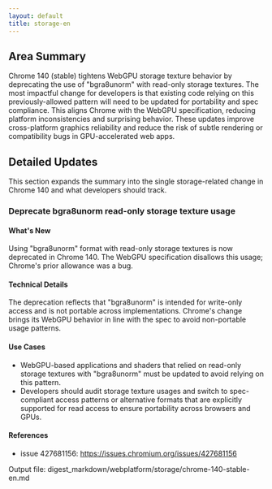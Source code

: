 ```yaml
---
layout: default
title: storage-en
---
```


## Area Summary

Chrome 140 (stable) tightens WebGPU storage texture behavior by deprecating the use of "bgra8unorm" with read-only storage textures. The most impactful change for developers is that existing code relying on this previously-allowed pattern will need to be updated for portability and spec compliance. This aligns Chrome with the WebGPU specification, reducing platform inconsistencies and surprising behavior. These updates improve cross-platform graphics reliability and reduce the risk of subtle rendering or compatibility bugs in GPU-accelerated web apps.

## Detailed Updates

This section expands the summary into the single storage-related change in Chrome 140 and what developers should track.

### Deprecate bgra8unorm read-only storage texture usage

#### What's New
Using "bgra8unorm" format with read-only storage textures is now deprecated in Chrome 140. The WebGPU specification disallows this usage; Chrome's prior allowance was a bug.

#### Technical Details
The deprecation reflects that "bgra8unorm" is intended for write-only access and is not portable across implementations. Chrome's change brings its WebGPU behavior in line with the spec to avoid non-portable usage patterns.

#### Use Cases
- WebGPU-based applications and shaders that relied on read-only storage textures with "bgra8unorm" must be updated to avoid relying on this pattern.
- Developers should audit storage texture usages and switch to spec-compliant access patterns or alternative formats that are explicitly supported for read access to ensure portability across browsers and GPUs.

#### References
- issue 427681156: https://issues.chromium.org/issues/427681156

Output file: digest_markdown/webplatform/storage/chrome-140-stable-en.md
